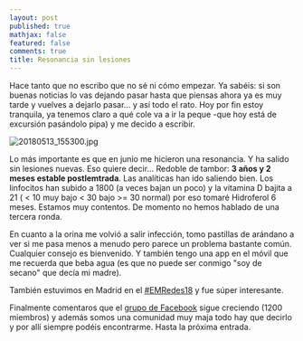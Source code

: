 ```yaml
---
layout: post
published: true
mathjax: false
featured: false
comments: true
title: Resonancia sin lesiones
---
```

Hace tanto que no escribo que no sé ni cómo empezar.
Ya sabéis: si son buenas noticias lo vas dejando pasar hasta que piensas ahora ya es muy tarde y vuelves a dejarlo pasar... y así todo el rato. Hoy por fin estoy tranquila, ya tenemos claro a qué cole va a ir la peque -que hoy está de excursión pasándolo pipa) y me decido a escribir.

![20180513_155300.jpg]({{site.baseurl}}/images/20180513_155300.jpg)

Lo más importante es que en junio me hicieron una resonancia. Y ha salido sin lesiones nuevas. Eso quiere decir... Redoble de tambor: **3 años y 2 meses estable postlemtrada**. 
Las analíticas han ido saliendo bien. Los linfocitos han subido a 1800 (a veces bajan un poco) y la vitamina D bajita a 21 ( < 10 muy bajo < 30 bajo >= 30 normal) por eso tomaré Hidroferol 6 meses. Estamos muy contentos. De momento no hemos hablado de una tercera ronda.

En cuanto a la orina me volvió a salir infección, tomo pastillas de arándano a ver si me pasa menos a menudo pero parece un problema bastante común. Cualquier consejo es bienvenido.
Y también tengo una app en el móvil que me recuerda que beba agua (es que no puede ser conmigo "soy de secano" que decía mi madre).

También estuvimos en Madrid en el [#EMRedes18](https://business.facebook.com/EMOnetoOneES/videos/481665785587453/) y fue súper interesante.

Finalmente comentaros que el [grupo de Facebook](https://www.facebook.com/groups/1322650174418099/about/) sigue creciendo (1200 miembros) y además somos una comunidad muy maja todo hay que decirlo y por allí siempre podéis encontrarme. Hasta la próxima entrada.
